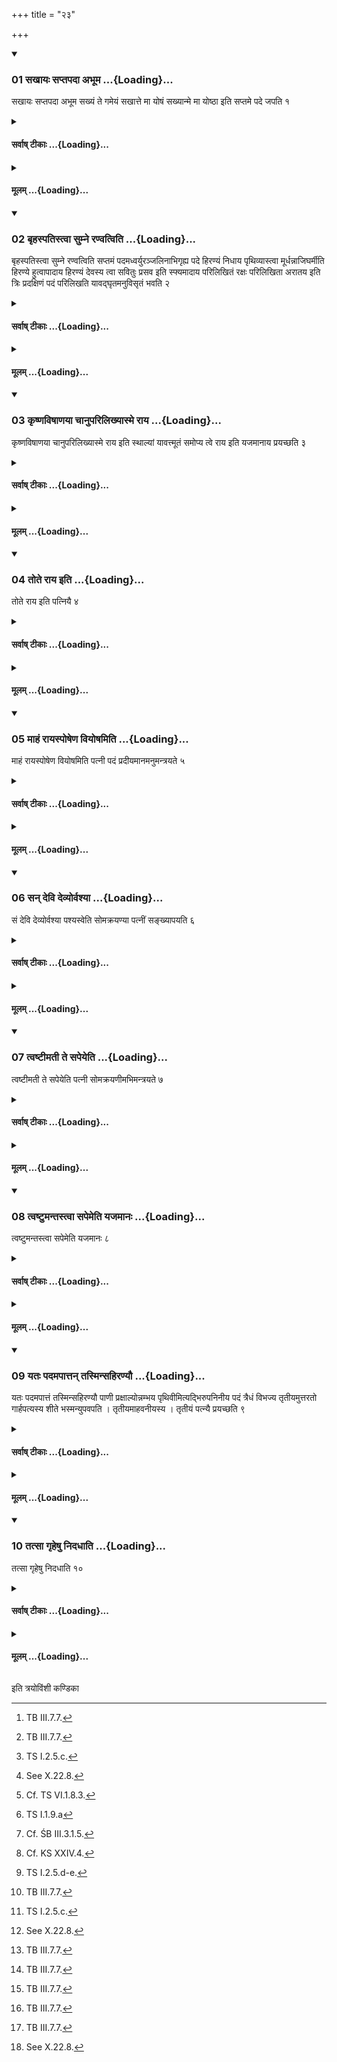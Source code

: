 +++
title = "२३"

+++

<div class="js_include" includetitle="true" newlevelforh1="3" unfilled url="/vedAH_yajuH/taittirIyam/sUtram/ApastambaH/shrautam/vishvAsa-prastutiH/10/23/01_sakhAyaH_saptapadA_abhUma.md">
<details open><summary><h3>01 सखायः सप्तपदा अभूम ...{Loading}...</h3></summary>

सखायः सप्तपदा अभूम सख्यं ते गमेयं सखात्ते मा योषं सख्यान्मे मा योष्ठा इति सप्तमे पदे जपति १
</details>
</div>
<div class="js_include collapsed" newlevelforh1="4" title="सर्वाष् टीकाः" unfilled url="/vedAH_yajuH/taittirIyam/sUtram/ApastambaH/shrautam/sarvASh_TIkAH/10/23/01_sakhAyaH_saptapadA_abhUma.md">
<details><summary><h4>सर्वाष् टीकाः ...{Loading}...</h4></summary>
<details><summary>थिते</summary>

1. mutters at the seventh foot-print sakhāyaḥ saptapadā...[^1]  

[^1]: TB III.7.7.
</details>
</details>
</div>
<div class="js_include collapsed" newlevelforh1="4" title="मूलम्" unfilled url="/vedAH_yajuH/taittirIyam/sUtram/ApastambaH/shrautam/mUlam/10/23/01_sakhAyaH_saptapadA_abhUma.md">
<details><summary><h4>मूलम् ...{Loading}...</h4></summary>

सखायः सप्तपदा अभूम सख्यं ते गमेयं सखात्ते मा योषं सख्यान्मे मा योष्ठा इति सप्तमे पदे जपति १
</details>
</div>
<div class="js_include" includetitle="true" newlevelforh1="3" unfilled url="/vedAH_yajuH/taittirIyam/sUtram/ApastambaH/shrautam/vishvAsa-prastutiH/10/23/02_bRhaspatistvA_sumne_raNvatviti.md">
<details open><summary><h3>02 बृहस्पतिस्त्वा सुम्ने रण्वत्विति ...{Loading}...</h3></summary>

बृहस्पतिस्त्वा सुम्ने रण्वत्विति सप्तमं पदमध्वर्युरञ्जलिनाभिगृह्य पदे हिरण्यं निधाय पृथिव्यास्त्वा मूर्धन्नाजिघर्मीति हिरण्ये हुत्वापादाय हिरण्यं देवस्य त्वा सवितुः प्रसव इति स्फ्यमादाय परिलिखितं रक्षः परिलिखिता अरातय इति त्रिः प्रदक्षिणं पदं परिलिखति यावद्घृतमनुविसृतं भवति २
</details>
</div>
<div class="js_include collapsed" newlevelforh1="4" title="सर्वाष् टीकाः" unfilled url="/vedAH_yajuH/taittirIyam/sUtram/ApastambaH/shrautam/sarvASh_TIkAH/10/23/02_bRhaspatistvA_sumne_raNvatviti.md">
<details><summary><h4>सर्वाष् टीकाः ...{Loading}...</h4></summary>
<details><summary>थिते</summary>

2. With br̥haspatistvā sumne raṇvatu...,[^1] having put down a piece of gold upon the foot-print, with pr̥thivyāstvā mūrdhannājigharmi...[^2] having offered a libation of ghee[^3] upon the piece of gold, having taken out the piece of gold,[^4] with devasya tvā savituḥ prasave...[^5] having taken up the wooden sword, the Adhvaryu draws (by means of the wooden sword) a line round the foot-print three times,[^6] in a clockwise manner, as far away as the limit upto which the poured ghee has flowed out,[^7] with parilikhitaṁ rakṣaḥ...[^8]  

[^1]: TS I.2.5.b.  

[^2]: TS I.2.5.c.  

[^3]: See X.22.8.  

[^4]: Cf. TS VI.1.8.3.  

[^5]: TS I.1.9.a  

[^6]: Cf. ŚB III.3.1.5.  

[^7]: Cf. KS XXIV.4.  

[^8]: TS I.2.5.d-e.
</details>
</details>
</div>
<div class="js_include collapsed" newlevelforh1="4" title="मूलम्" unfilled url="/vedAH_yajuH/taittirIyam/sUtram/ApastambaH/shrautam/mUlam/10/23/02_bRhaspatistvA_sumne_raNvatviti.md">
<details><summary><h4>मूलम् ...{Loading}...</h4></summary>

बृहस्पतिस्त्वा सुम्ने रण्वत्विति सप्तमं पदमध्वर्युरञ्जलिनाभिगृह्य पदे हिरण्यं निधाय पृथिव्यास्त्वा मूर्धन्नाजिघर्मीति हिरण्ये हुत्वापादाय हिरण्यं देवस्य त्वा सवितुः प्रसव इति स्फ्यमादाय परिलिखितं रक्षः परिलिखिता अरातय इति त्रिः प्रदक्षिणं पदं परिलिखति यावद्घृतमनुविसृतं भवति २
</details>
</div>
<div class="js_include" includetitle="true" newlevelforh1="3" unfilled url="/vedAH_yajuH/taittirIyam/sUtram/ApastambaH/shrautam/vishvAsa-prastutiH/10/23/03_kRShNaviShANayA_chAnuparilikhyAsme_rAya.md">
<details open><summary><h3>03 कृष्णविषाणया चानुपरिलिख्यास्मे राय ...{Loading}...</h3></summary>

कृष्णविषाणया चानुपरिलिख्यास्मे राय इति स्थाल्यां यावत्त्मूतं समोप्य त्वे राय इति यजमानाय प्रयच्छति ३
</details>
</div>
<div class="js_include collapsed" newlevelforh1="4" title="सर्वाष् टीकाः" unfilled url="/vedAH_yajuH/taittirIyam/sUtram/ApastambaH/shrautam/sarvASh_TIkAH/10/23/03_kRShNaviShANayA_chAnuparilikhyAsme_rAya.md">
<details><summary><h4>सर्वाष् टीकाः ...{Loading}...</h4></summary>
<details><summary>थिते</summary>

3. And having drawn another line round it by means of the horn of black antelope,[^1] with asme rāyaḥ...[^2] having poured into the pot as much earth as much has been soaked (with ghee), he gives it to the sacrificer with tve rāyaḥ..[^3]  

[^1]: Cf. MS 111.7.7. The Adhvaryu takes the black antelope's horn form the sacrificer for this purpose.  

[^2]: TS I.2.5.f.a.  

[^3]: TS I.2.5.f.b. For this Sūtra cp. VI.1.8.4-5.
</details>
</details>
</div>
<div class="js_include collapsed" newlevelforh1="4" title="मूलम्" unfilled url="/vedAH_yajuH/taittirIyam/sUtram/ApastambaH/shrautam/mUlam/10/23/03_kRShNaviShANayA_chAnuparilikhyAsme_rAya.md">
<details><summary><h4>मूलम् ...{Loading}...</h4></summary>

कृष्णविषाणया चानुपरिलिख्यास्मे राय इति स्थाल्यां यावत्त्मूतं समोप्य त्वे राय इति यजमानाय प्रयच्छति ३
</details>
</div>
<div class="js_include" includetitle="true" newlevelforh1="3" unfilled url="/vedAH_yajuH/taittirIyam/sUtram/ApastambaH/shrautam/vishvAsa-prastutiH/10/23/04_tote_rAya_iti.md">
<details open><summary><h3>04 तोते राय इति ...{Loading}...</h3></summary>

तोते राय इति पत्नियै ४
</details>
</div>
<div class="js_include collapsed" newlevelforh1="4" title="सर्वाष् टीकाः" unfilled url="/vedAH_yajuH/taittirIyam/sUtram/ApastambaH/shrautam/sarvASh_TIkAH/10/23/04_tote_rAya_iti.md">
<details><summary><h4>सर्वाष् टीकाः ...{Loading}...</h4></summary>
<details><summary>थिते</summary>

4. (The sacrificer gives it) to his wife with tote rāyah.[^1]  

[^1]: TS I.2.5.f.c. For this Sūtra cf. TS VI.1.8.4-5.
</details>
</details>
</div>
<div class="js_include collapsed" newlevelforh1="4" title="मूलम्" unfilled url="/vedAH_yajuH/taittirIyam/sUtram/ApastambaH/shrautam/mUlam/10/23/04_tote_rAya_iti.md">
<details><summary><h4>मूलम् ...{Loading}...</h4></summary>

तोते राय इति पत्नियै ४
</details>
</div>
<div class="js_include" includetitle="true" newlevelforh1="3" unfilled url="/vedAH_yajuH/taittirIyam/sUtram/ApastambaH/shrautam/vishvAsa-prastutiH/10/23/05_mAhaM_rAyaspoSheNa_viyoShamiti.md">
<details open><summary><h3>05 माहं रायस्पोषेण वियोषमिति ...{Loading}...</h3></summary>

माहं रायस्पोषेण वियोषमिति पत्नी पदं प्रदीयमानमनुमन्त्रयते ५
</details>
</div>
<div class="js_include collapsed" newlevelforh1="4" title="सर्वाष् टीकाः" unfilled url="/vedAH_yajuH/taittirIyam/sUtram/ApastambaH/shrautam/sarvASh_TIkAH/10/23/05_mAhaM_rAyaspoSheNa_viyoShamiti.md">
<details><summary><h4>सर्वाष् टीकाः ...{Loading}...</h4></summary>
<details><summary>थिते</summary>

5. The wife of the sacrificer addresses (the earth from the foot-print) being given with māhaṁ rāyaspoṣeṇa viyoṣaṁ.  

[^1]: TS. I.2.5.i.
</details>
</details>
</div>
<div class="js_include collapsed" newlevelforh1="4" title="मूलम्" unfilled url="/vedAH_yajuH/taittirIyam/sUtram/ApastambaH/shrautam/mUlam/10/23/05_mAhaM_rAyaspoSheNa_viyoShamiti.md">
<details><summary><h4>मूलम् ...{Loading}...</h4></summary>

माहं रायस्पोषेण वियोषमिति पत्नी पदं प्रदीयमानमनुमन्त्रयते ५
</details>
</div>
<div class="js_include" includetitle="true" newlevelforh1="3" unfilled url="/vedAH_yajuH/taittirIyam/sUtram/ApastambaH/shrautam/vishvAsa-prastutiH/10/23/06_san_devi_devyorvashyA.md">
<details open><summary><h3>06 सन् देवि देव्योर्वश्या ...{Loading}...</h3></summary>

सं देवि देव्योर्वश्या पश्यस्वेति सोमक्रयण्या पत्नीं सङ्ख्यापयति ६
</details>
</div>
<div class="js_include collapsed" newlevelforh1="4" title="सर्वाष् टीकाः" unfilled url="/vedAH_yajuH/taittirIyam/sUtram/ApastambaH/shrautam/sarvASh_TIkAH/10/23/06_san_devi_devyorvashyA.md">
<details><summary><h4>सर्वाष् टीकाः ...{Loading}...</h4></summary>
<details><summary>थिते</summary>

6. (The Adhvaryu) causes the wife of the sacrificer to exchange a look with the Soma-purchasing cow with saṁ devi devyorvaśyā paśyasva.[^1]  

[^1]: TS I.2.5.h.
</details>
</details>
</div>
<div class="js_include collapsed" newlevelforh1="4" title="मूलम्" unfilled url="/vedAH_yajuH/taittirIyam/sUtram/ApastambaH/shrautam/mUlam/10/23/06_san_devi_devyorvashyA.md">
<details><summary><h4>मूलम् ...{Loading}...</h4></summary>

सं देवि देव्योर्वश्या पश्यस्वेति सोमक्रयण्या पत्नीं सङ्ख्यापयति ६
</details>
</div>
<div class="js_include" includetitle="true" newlevelforh1="3" unfilled url="/vedAH_yajuH/taittirIyam/sUtram/ApastambaH/shrautam/vishvAsa-prastutiH/10/23/07_tvaShTImatI_te_sapeyeti.md">
<details open><summary><h3>07 त्वष्टीमती ते सपेयेति ...{Loading}...</h3></summary>

त्वष्टीमती ते सपेयेति पत्नी सोमक्रयणीमभिमन्त्रयते ७
</details>
</div>
<div class="js_include collapsed" newlevelforh1="4" title="सर्वाष् टीकाः" unfilled url="/vedAH_yajuH/taittirIyam/sUtram/ApastambaH/shrautam/sarvASh_TIkAH/10/23/07_tvaShTImatI_te_sapeyeti.md">
<details><summary><h4>सर्वाष् टीकाः ...{Loading}...</h4></summary>
<details><summary>थिते</summary>

7. (The wife of the sacrificer addresses the Soma purchasing cow with tvaṣṭimatī te sapeya....[^1]  

[^1]: TS I.2.5.h.
</details>
</details>
</div>
<div class="js_include collapsed" newlevelforh1="4" title="मूलम्" unfilled url="/vedAH_yajuH/taittirIyam/sUtram/ApastambaH/shrautam/mUlam/10/23/07_tvaShTImatI_te_sapeyeti.md">
<details><summary><h4>मूलम् ...{Loading}...</h4></summary>

त्वष्टीमती ते सपेयेति पत्नी सोमक्रयणीमभिमन्त्रयते ७
</details>
</div>
<div class="js_include" includetitle="true" newlevelforh1="3" unfilled url="/vedAH_yajuH/taittirIyam/sUtram/ApastambaH/shrautam/vishvAsa-prastutiH/10/23/08_tvaShTumantastvA_sapemeti_yajamAnaH.md">
<details open><summary><h3>08 त्वष्टुमन्तस्त्वा सपेमेति यजमानः ...{Loading}...</h3></summary>

त्वष्टुमन्तस्त्वा सपेमेति यजमानः ८
</details>
</div>
<div class="js_include collapsed" newlevelforh1="4" title="सर्वाष् टीकाः" unfilled url="/vedAH_yajuH/taittirIyam/sUtram/ApastambaH/shrautam/sarvASh_TIkAH/10/23/08_tvaShTumantastvA_sapemeti_yajamAnaH.md">
<details><summary><h4>सर्वाष् टीकाः ...{Loading}...</h4></summary>
<details><summary>थिते</summary>

8. The sacrificer (addresses the Soma-purchasing cow) with tvaṣṭumantastvā sapema.[^1]  

[^1]: KS XXIV.4; MS III.7.7.
</details>
</details>
</div>
<div class="js_include collapsed" newlevelforh1="4" title="मूलम्" unfilled url="/vedAH_yajuH/taittirIyam/sUtram/ApastambaH/shrautam/mUlam/10/23/08_tvaShTumantastvA_sapemeti_yajamAnaH.md">
<details><summary><h4>मूलम् ...{Loading}...</h4></summary>

त्वष्टुमन्तस्त्वा सपेमेति यजमानः ८
</details>
</div>
<div class="js_include" includetitle="true" newlevelforh1="3" unfilled url="/vedAH_yajuH/taittirIyam/sUtram/ApastambaH/shrautam/vishvAsa-prastutiH/10/23/09_yataH_padamapAttan_tasminsahiraNyau.md">
<details open><summary><h3>09 यतः पदमपात्तन् तस्मिन्सहिरण्यौ ...{Loading}...</h3></summary>

यतः पदमपात्तं तस्मिन्सहिरण्यौ पाणी प्रक्षाल्योन्नम्भय पृथिवीमित्यद्भिरुपनिनीय पदं त्रैधं विभज्य तृतीयमुत्तरतो गार्हपत्यस्य शीते भस्मन्युपवपति । तृतीयमाहवनीयस्य । तृतीयं पत्न्यै प्रयच्छति ९
</details>
</div>
<div class="js_include collapsed" newlevelforh1="4" title="सर्वाष् टीकाः" unfilled url="/vedAH_yajuH/taittirIyam/sUtram/ApastambaH/shrautam/sarvASh_TIkAH/10/23/09_yataH_padamapAttan_tasminsahiraNyau.md">
<details><summary><h4>सर्वाष् टीकाः ...{Loading}...</h4></summary>
<details><summary>थिते</summary>

9. Having washed both his hands holding the piece-of gold in the foot-print out of which the earth had been taken out,[^1] having poured down water over the foot-print with unnambhaya pr̥thivīm...[^3], having divided the (earth from) the foot-print into three parts, (the Adhvaryu) throws one third (or it) upon the cold ashes towards the north of the Gārhapatya. (He throws) one third towards the north of the Āhavanīya upon The cold ashes). (He gives) one third to the wife of the sacrificer.  

[^1]: Cf. ŚB III.3.2.1-2.  

[^2]: Cf. ŚB III.3.1.7.  

[^3]: TS III.4.8.f.
</details>
</details>
</div>
<div class="js_include collapsed" newlevelforh1="4" title="मूलम्" unfilled url="/vedAH_yajuH/taittirIyam/sUtram/ApastambaH/shrautam/mUlam/10/23/09_yataH_padamapAttan_tasminsahiraNyau.md">
<details><summary><h4>मूलम् ...{Loading}...</h4></summary>

यतः पदमपात्तं तस्मिन्सहिरण्यौ पाणी प्रक्षाल्योन्नम्भय पृथिवीमित्यद्भिरुपनिनीय पदं त्रैधं विभज्य तृतीयमुत्तरतो गार्हपत्यस्य शीते भस्मन्युपवपति । तृतीयमाहवनीयस्य । तृतीयं पत्न्यै प्रयच्छति ९
</details>
</div>
<div class="js_include" includetitle="true" newlevelforh1="3" unfilled url="/vedAH_yajuH/taittirIyam/sUtram/ApastambaH/shrautam/vishvAsa-prastutiH/10/23/10_tatsA_gRheShu_nidadhAti.md">
<details open><summary><h3>10 तत्सा गृहेषु निदधाति ...{Loading}...</h3></summary>

तत्सा गृहेषु निदधाति १०
</details>
</div>
<div class="js_include collapsed" newlevelforh1="4" title="सर्वाष् टीकाः" unfilled url="/vedAH_yajuH/taittirIyam/sUtram/ApastambaH/shrautam/sarvASh_TIkAH/10/23/10_tatsA_gRheShu_nidadhAti.md">
<details><summary><h4>सर्वाष् टीकाः ...{Loading}...</h4></summary>
<details><summary>थिते</summary>

10. She deposits that (one third of the earth from the foot print of the cow) in her house.
</details>
</details>
</div>
<div class="js_include collapsed" newlevelforh1="4" title="मूलम्" unfilled url="/vedAH_yajuH/taittirIyam/sUtram/ApastambaH/shrautam/mUlam/10/23/10_tatsA_gRheShu_nidadhAti.md">
<details><summary><h4>मूलम् ...{Loading}...</h4></summary>

तत्सा गृहेषु निदधाति १०
</details>
</div>

  
इति त्रयोविंशी कण्डिका 
